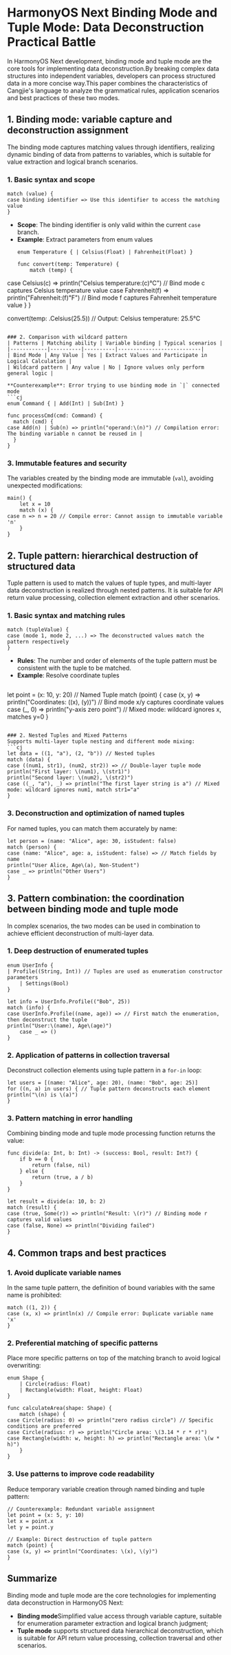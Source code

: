 
# HarmonyOS Next Binding Mode and Tuple Mode: Data Deconstruction Practical Battle

In HarmonyOS Next development, binding mode and tuple mode are the core tools for implementing data deconstruction.By breaking complex data structures into independent variables, developers can process structured data in a more concise way.This paper combines the characteristics of Cangjie's language to analyze the grammatical rules, application scenarios and best practices of these two modes.


## 1. Binding mode: variable capture and deconstruction assignment
The binding mode captures matching values ​​through identifiers, realizing dynamic binding of data from patterns to variables, which is suitable for value extraction and logical branch scenarios.

### 1. Basic syntax and scope
```cj
match (value) {
case binding identifier => Use this identifier to access the matching value
}
```  
- **Scope**: The binding identifier is only valid within the current `case` branch.
- **Example**: Extract parameters from enum values
  ```cj
  enum Temperature { | Celsius(Float) | Fahrenheit(Float) }
  
  func convert(temp: Temperature) {
      match (temp) {
case Celsius(c) => println("Celsius temperature:\(c)℃") // Bind mode c captures Celsius temperature value
case Fahrenheit(f) => println("Fahrenheit:\(f)℉") // Bind mode f captures Fahrenheit temperature value
      }
  }
  
convert(temp: .Celsius(25.5)) // Output: Celsius temperature: 25.5℃
  ```  

### 2. Comparison with wildcard pattern
| Patterns | Matching ability | Variable binding | Typical scenarios |
|------------|----------|----------|---------------------------|  
| Bind Mode | Any Value | Yes | Extract Values ​​and Participate in Logical Calculation |
| Wildcard pattern | Any value | No | Ignore values ​​only perform general logic |

**Counterexample**: Error trying to use binding mode in `|` connected mode
```cj
enum Command { | Add(Int) | Sub(Int) }

func processCmd(cmd: Command) {
    match (cmd) {
case Add(n) | Sub(n) => println("operand:\(n)") // Compilation error: The binding variable n cannot be reused in |
    }
}
```  

### 3. Immutable features and security
The variables created by the binding mode are immutable (`val`), avoiding unexpected modifications:
```cj
main() {
    let x = 10
    match (x) {
case n => n = 20 // Compile error: Cannot assign to immutable variable 'n'
    }
}
```  


## 2. Tuple pattern: hierarchical destruction of structured data
Tuple pattern is used to match the values ​​of tuple types, and multi-layer data deconstruction is realized through nested patterns. It is suitable for API return value processing, collection element extraction and other scenarios.

### 1. Basic syntax and matching rules
```cj
match (tupleValue) {
case (mode 1, mode 2, ...) => The deconstructed values ​​match the pattern respectively
}
```  
- **Rules**: The number and order of elements of the tuple pattern must be consistent with the tuple to be matched.
- **Example**: Resolve coordinate tuples
  ```cj
let point = (x: 10, y: 20) // Named Tuple
  match (point) {
case (x, y) => println("Coordinates: (\(x), \(y))") // Bind mode x/y captures coordinate values
case (_, 0) => println("y-axis zero point") // Mixed mode: wildcard ignores x, matches y=0
  }
  ```  

### 2. Nested Tuples and Mixed Patterns
Supports multi-layer tuple nesting and different mode mixing:
```cj
let data = ((1, "a"), (2, "b")) // Nested tuples
match (data) {
case ((num1, str1), (num2, str2)) => // Double-layer tuple mode
println("First layer: \(num1), \(str1)")
println("Second layer: \(num2), \(str2)")
case ((_, "a"), _) => println("The first layer string is a") // Mixed mode: wildcard ignores num1, match str1="a"
}
```  

### 3. Deconstruction and optimization of named tuples
For named tuples, you can match them accurately by name:
```cj
let person = (name: "Alice", age: 30, isStudent: false)
match (person) {
case (name: "Alice", age: a, isStudent: false) => // Match fields by name
println("User Alice, Age\(a), Non-Student")
case _ => println("Other Users")
}
```  


## 3. Pattern combination: the coordination between binding mode and tuple mode
In complex scenarios, the two modes can be used in combination to achieve efficient deconstruction of multi-layer data.

### 1. Deep destruction of enumerated tuples
```cj
enum UserInfo {
| Profile((String, Int)) // Tuples are used as enumeration constructor parameters
    | Settings(Bool)
}

let info = UserInfo.Profile(("Bob", 25))
match (info) {
case UserInfo.Profile((name, age)) => // First match the enumeration, then deconstruct the tuple
println("User:\(name), Age\(age)")
    case _ => ()
}
```  

### 2. Application of patterns in collection traversal
Deconstruct collection elements using tuple pattern in a `for-in` loop:
```cj
let users = [(name: "Alice", age: 20), (name: "Bob", age: 25)]
for ((n, a) in users) { // Tuple pattern deconstructs each element
println("\(n) is \(a)")
}
```  

### 3. Pattern matching in error handling
Combining binding mode and tuple mode processing function returns the value:
```cj
func divide(a: Int, b: Int) -> (success: Bool, result: Int?) {
    if b == 0 {
        return (false, nil)
    } else {
        return (true, a / b)
    }
}

let result = divide(a: 10, b: 2)
match (result) {
case (true, Some(r)) => println("Result: \(r)") // Binding mode r captures valid values
case (false, None) => println("Dividing failed")
}
```  


## 4. Common traps and best practices
### 1. Avoid duplicate variable names
In the same tuple pattern, the definition of bound variables with the same name is prohibited:
```cj
match ((1, 2)) {
case (x, x) => println(x) // Compile error: Duplicate variable name 'x'
}
```  

### 2. Preferential matching of specific patterns
Place more specific patterns on top of the matching branch to avoid logical overwriting:
```cj
enum Shape {
    | Circle(radius: Float)
    | Rectangle(width: Float, height: Float)
}

func calculateArea(shape: Shape) {
    match (shape) {
case Circle(radius: 0) => println("zero radius circle") // Specific conditions are preferred
case Circle(radius: r) => println("Circle area: \(3.14 * r * r)")
case Rectangle(width: w, height: h) => println("Rectangle area: \(w * h)")
    }
}
```  

### 3. Use patterns to improve code readability
Reduce temporary variable creation through named binding and tuple pattern:
```cj
// Counterexample: Redundant variable assignment
let point = (x: 5, y: 10)
let x = point.x
let y = point.y

// Example: Direct destruction of tuple pattern
match (point) {
case (x, y) => println("Coordinates: \(x), \(y)")
}
```  


## Summarize
Binding mode and tuple mode are the core technologies for implementing data deconstruction in HarmonyOS Next:
- **Binding mode**Simplified value access through variable capture, suitable for enumeration parameter extraction and logical branch judgment;
- **Tuple mode** supports structured data hierarchical deconstruction, which is suitable for API return value processing, collection traversal and other scenarios.
